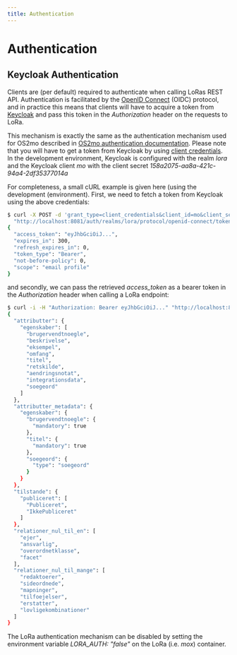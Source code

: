 ```yaml
---
title: Authentication
---
```


# Authentication
## Keycloak Authentication

Clients are (per default) required to authenticate when calling LoRas
REST API. Authentication is facilitated by the [OpenID
Connect](https://openid.net/connect/) (OIDC) protocol, and in practice
this means that clients will have to acquire a token from
[Keycloak](https://www.keycloak.org/) and pass this token in the
*Authorization* header on the requests to LoRa.

This mechanism is exactly the same as the authentication mechanism used
for OS2mo described in [OS2mo authentication
documentation](https://os2mo.readthedocs.io/en/master/operation/auth.html).
Please note that you will have to get a token from Keycloak by using
[client
credentials](https://os2mo.readthedocs.io/en/master/operation/auth.html#by-client-credentials).
In the development environment, Keycloak is configured with the realm *lora*
and the Keycloak client *mo* with the
client secret *158a2075-aa8a-421c-94a4-2df35377014a*

For completeness, a small cURL example is given here (using the
development (environment). First, we need to fetch a token from Keycloak
using the above credentials:

``` bash
$ curl -X POST -d 'grant_type=client_credentials&client_id=mo&client_secret=158a2075-aa8a-421c-94a4-2df35377014a' \
  "http://localhost:8081/auth/realms/lora/protocol/openid-connect/token"
{
  "access_token": "eyJhbGciOiJ...",
  "expires_in": 300,
  "refresh_expires_in": 0,
  "token_type": "Bearer",
  "not-before-policy": 0,
  "scope": "email profile"
}
```

and secondly, we can pass the retrieved *access_token* as a
bearer token in the *Authorization* header when calling a
LoRa endpoint:

``` bash
$ curl -i -H "Authorization: Bearer eyJhbGciOiJ..." "http://localhost:8080/klassifikation/klasse/fields"
{
  "attributter": {
    "egenskaber": [
      "brugervendtnoegle",
      "beskrivelse",
      "eksempel",
      "omfang",
      "titel",
      "retskilde",
      "aendringsnotat",
      "integrationsdata",
      "soegeord"
    ]
  },
  "attributter_metadata": {
    "egenskaber": {
      "brugervendtnoegle": {
        "mandatory": true
      },
      "titel": {
        "mandatory": true
      },
      "soegeord": {
        "type": "soegeord"
      }
    }
  },
  "tilstande": {
    "publiceret": [
      "Publiceret",
      "IkkePubliceret"
    ]
  },
  "relationer_nul_til_en": [
    "ejer",
    "ansvarlig",
    "overordnetklasse",
    "facet"
  ],
  "relationer_nul_til_mange": [
    "redaktoerer",
    "sideordnede",
    "mapninger",
    "tilfoejelser",
    "erstatter",
    "lovligekombinationer"
  ]
}
```

The LoRa authentication mechanism can be disabled by setting the
environment variable *LORA_AUTH: "false"* on the LoRa
(i.e. *mox*) container.
